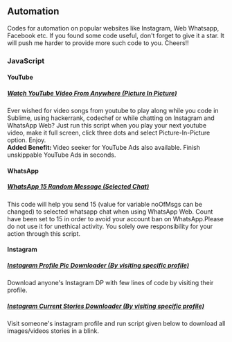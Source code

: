 <h2>Automation</h2>
Codes for automation on popular websites like Instagram, Web Whatsapp, Facebook etc. If you found some code useful, don't forget to give it a star. It will push me harder to provide more such code to you. Cheers!!
<h3>JavaScript</h3>
<h4>YouTube</h4>
<h5><a href="https://github.com/priyanshukdc/CodeBase/blob/d07730cdfa15b3411ee1887ed96eaddeb61118b5/Automation/JavaScript/YouTube/YoutubeVideoAnywhereWithPictureInPicture/YoutubeVideoAnywhereWithPictureInPicture.js">Watch YouTube Video From Anywhere (Picture In Picture)</a></h5>
Ever wished for video songs from youtube to play along while you code in Sublime, using hackerrank, codechef or while chatting on Instagram and WhatsApp Web? Just run this script when you play your next youtube video, make it full screen, click three dots and select Picture-In-Picture option. Enjoy.
<br/>
<strong>Added Benefit: </strong> Video seeker for YouTube Ads also available. Finish unskippable YouTube Ads in seconds.
<br/>

<h4>WhatsApp</h4>
<h5><a href="https://github.com/priyanshukdc/CodeBase/blob/6ec06803a0dbdf09fdc51c920f51a3aaf5e7b821/Automation/JavaScript/WhatsApp/BotMessagesToSelectedWhatsAppContact/botMsgWhatsappBySelectingSpecificChat.js">WhatsApp 15 Random Message (Selected Chat)</a></h5>
This code will help you send 15 (value for variable noOfMsgs can be changed) to selected whatsapp chat when using WhatsApp Web. Count have been set to 15 in order to avoid your account ban on WhatsApp.Please do not use it for unethical activity. You solely owe responsibility for your action through this script.
<br/>

<h4>Instagram</h4>
<h5><a href="https://github.com/priyanshukdc/CodeBase/blob/00733211a46529f2a31833f3a2ce0615473d701e/Automation/JavaScript/Instagram/InstagramDpDownloadByVisitingSpecificProfile/instagramDpDownloadByVisitingSpecificProfile.js">Instagram Profile Pic Downloader (By visiting specific profile)</a></h5>
Download anyone's Instagram DP with few lines of code by visiting their profile.
<br/>

<h5><a href="https://github.com/priyanshukdc/CodeBase/blob/dc89026d93f9a9c149947e134f37e0d257af26f2/Automation/JavaScript/Instagram/InstagramCurrentStoriesDownloadByVisitingSpecificProfile/InstagramCurrentStoriesDownloadByVisitingSpecificProfile.js">Instagram Current Stories Downloader (By visiting specific profile)</a></h5>
Visit someone's instagram profile and run script given below to download all images/videos stories in a blink.
<br/>


